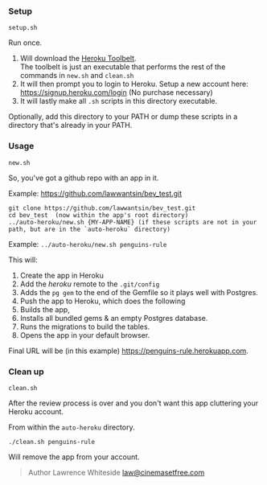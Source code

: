 ### Setup

`setup.sh`

Run once.

1. Will download the [Heroku Toolbelt](https://toolbelt.heroku.com/).  
The toolbelt is just an executable that performs the rest of the commands in `new.sh` and `clean.sh`
2. It will then prompt you to login to Heroku.  Setup a new account here: https://signup.heroku.com/login (No purchase necessary)
3. It will lastly make all `.sh` scripts in this directory executable.

Optionally, add this directory to your PATH or dump these scripts in a directory that's already in your PATH.

### Usage

`new.sh`

So, you've got a github repo with an app in it.

Example: https://github.com/lawwantsin/bev_test.git

```
git clone https://github.com/lawwantsin/bev_test.git
cd bev_test  (now within the app's root directory)
../auto-heroku/new.sh {MY-APP-NAME} (if these scripts are not in your path, but are in the `auto-heroku` directory)
```
Example: `../auto-heroku/new.sh penguins-rule`

This will:

1. Create the app in Heroku
2. Add the *heroku* remote to the `.git/config`
3. Adds the `pg gem` to the end of the Gemfile so it plays well with Postgres.
4. Push the app to Heroku, which does the following
  1. Builds the app,
  2. Installs all bundled gems & an empty Postgres database.
5. Runs the migrations to build the tables.
6. Opens the app in your default browser.

Final URL will be (in this example) https://penguins-rule.herokuapp.com.

### Clean up

`clean.sh`

After the review process is over and you don't want this app cluttering your Heroku account.

From within the `auto-heroku` directory.

`./clean.sh penguins-rule`

Will remove the app from your account.

> Author
> Lawrence Whiteside
> law@cinemasetfree.com
